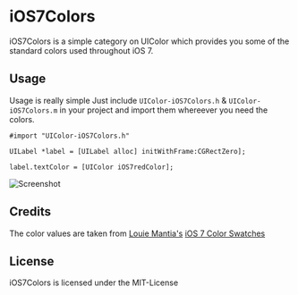 # iOS7Colors

iOS7Colors is a simple category on UIColor which provides you some of the standard colors used throughout iOS 7.

## Usage

Usage is really simple Just include `UIColor-iOS7Colors.h` & `UIColor-iOS7Colors.m` in your project and import them whereever you need the colors.

    #import "UIColor-iOS7Colors.h"

    UILabel *label = [UILabel alloc] initWithFrame:CGRectZero];

    label.textColor = [UIColor iOS7redColor];

![Screenshot](https://raw.github.com/claaslange/iOS7Colors/master/screenshot.png)

## Credits

The color values are taken from [Louie Mantia's](http://mantia.me) [iOS 7 Color Swatches](http://dribbble.com/shots/1186156-iOS-7-Color-Swatches)

## License

iOS7Colors is licensed under the MIT-License